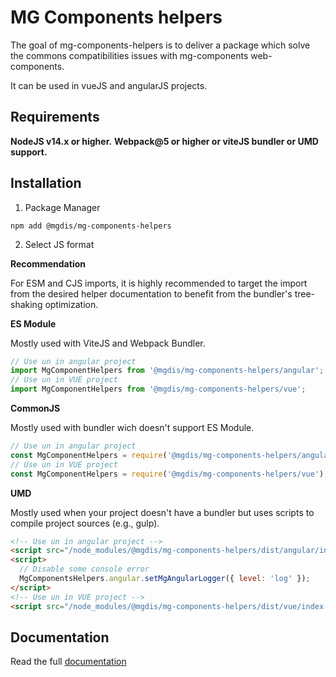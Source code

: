 # MG Components helpers

The goal of mg-components-helpers is to deliver a package which solve the commons compatibilities issues with mg-components web-components.

It can be used in vueJS and angularJS projects.

## Requirements

**NodeJS v14.x or higher.**
**Webpack@5 or higher or viteJS bundler or UMD support.**

## Installation

1. Package Manager

```shell
npm add @mgdis/mg-components-helpers
```

2. Select JS format

**Recommendation**

For ESM and CJS imports, it is highly recommended to target the import from the desired helper documentation to benefit from the bundler's tree-shaking optimization.

**ES Module**

Mostly used with ViteJS and Webpack Bundler.

```js
// Use un in angular project
import MgComponentHelpers from '@mgdis/mg-components-helpers/angular';
// Use un in VUE project
import MgComponentHelpers from '@mgdis/mg-components-helpers/vue';
```

**CommonJS**

Mostly used with bundler wich doesn't support ES Module.

```js
// Use un in angular project
const MgComponentHelpers = require('@mgdis/mg-components-helpers/angular');
// Use un in VUE project
const MgComponentHelpers = require('@mgdis/mg-components-helpers/vue');
```

**UMD**

Mostly used when your project doesn't have a bundler but uses scripts to compile project sources (e.g., gulp).

```html
<!-- Use un in angular project -->
<script src="/node_modules/@mgdis/mg-components-helpers/dist/angular/index.umd.js"></script>
<script>
  // Disable some console error
  MgComponentsHelpers.angular.setMgAngularLogger({ level: 'log' });
</script>
<!-- Use un in VUE project -->
<script src="/node_modules/@mgdis/mg-components-helpers/dist/vue/index.umd.js"></script>
```

## Documentation

Read the full [documentation](./docs/README.md)
